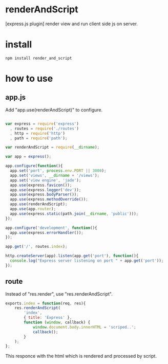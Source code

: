 renderAndScript
================

[express.js plugin] render view and run client side js on server.

# install
```
npm install render_and_script
```

# how to use
## app.js
Add "app.use(renderAndScript)" to configure.

```javascript

var express = require('express')
  , routes = require('./routes')
  , http = require('http')
  , path = require('path');

var renderAndScript = require(__dirname);

var app = express();

app.configure(function(){
  app.set('port', process.env.PORT || 3000);
  app.set('views', __dirname + '/views');
  app.set('view engine', 'jade');
  app.use(express.favicon());
  app.use(express.logger('dev'));
  app.use(express.bodyParser());
  app.use(express.methodOverride());
  app.use(renderAndScript);
  app.use(app.router);
  app.use(express.static(path.join(__dirname, 'public')));
});

app.configure('development', function(){
  app.use(express.errorHandler());
});

app.get('/', routes.index);

http.createServer(app).listen(app.get('port'), function(){
  console.log("Express server listening on port " + app.get('port'));
});

```

## route
Instead of "res.render", use "res.renderAndScript".

```javascript
exports.index = function(req, res){
	res.renderAndScript(
		'index',
		{ title: 'Express' },
		function (window, callback) {
			window.document.body.innerHTML = 'scriped..';
			callback();
		}
	);
};
```

This responce with the html which is rendered and processed by script.
